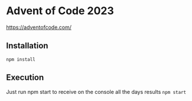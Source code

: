 # Advent of Code 2023
https://adventofcode.com/

## Installation
```npm install```

## Execution
Just run npm start to receive on the console all the days results
```npm start```
